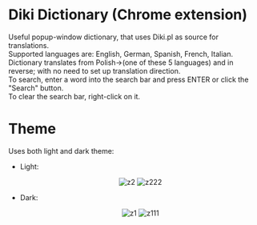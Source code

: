 # Diki Dictionary (Chrome extension)

Useful popup-window dictionary, that uses Diki.pl as source for translations.  
Supported languages are: English, German, Spanish, French, Italian.    
Dictionary translates from Polish->(one of these 5 languages) and in reverse; with no need to set up translation direction.  
To search, enter a word into the search bar and press ENTER or click the "Search" button.  
To clear the search bar, right-click on it.
# Theme
Uses both light and dark theme:

- Light: <p align="center" width="100%">
    ![z2](https://github.com/Martinson1252/DikiDictionary_Chrome_extension/assets/39278140/54894dfb-8e51-4253-9a5c-19cb51e57261)
    ![z222](https://github.com/Martinson1252/DikiDictionary_Chrome_extension/assets/39278140/ec0fca20-522d-4b1b-9768-affb927bfe67)
</p>

- Dark: <p align="center" width="100%">
    ![z1](https://github.com/Martinson1252/DikiDictionary_Chrome_extension/assets/39278140/ef46af9a-ebfd-4599-a2e4-204dcb66efda)
![z111](https://github.com/Martinson1252/DikiDictionary_Chrome_extension/assets/39278140/00797cf1-0269-421d-89eb-2190f693386a)
</p>
    
 


  

